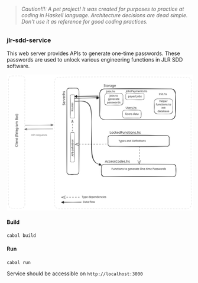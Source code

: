 >###### Caution!!!: A pet project! It was created for purposes to practice at coding in Haskell language. Architecture decisions are dead simple. Don't use it as reference for good coding practices.

### jlr-sdd-service

This web server provides APIs to generate one-time passwords. These passwords are used to unlock various engineering functions in JLR SDD software.

![Service schema!](./schema.excalidraw.svg "Service schema")

#### Build

`cabal build`

#### Run

`cabal run`

Service should be accessible on `http://localhost:3000`
